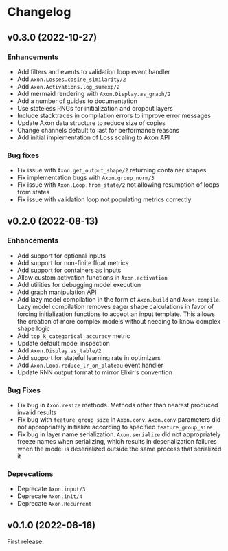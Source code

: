 # Changelog

## v0.3.0 (2022-10-27)

### Enhancements

* Add filters and events to validation loop event handler
* Add `Axon.Losses.cosine_similarity/2`
* Add `Axon.Activations.log_sumexp/2`
* Add mermaid rendering with `Axon.Display.as_graph/2`
* Add a number of guides to documentation
* Use stateless RNGs for initialization and dropout layers
* Include stacktraces in compilation errors to improve error messages
* Update Axon data structure to reduce size of copies
* Change channels default to last for performance reasons
* Add initial implementation of Loss scaling to Axon API

### Bug fixes

* Fix issue with `Axon.get_output_shape/2` returning container shapes
* Fix implementation bugs with `Axon.group_norm/3`
* Fix issue with `Axon.Loop.from_state/2` not allowing resumption of loops from states
* Fix issue with validation loop not populating metrics correctly

## v0.2.0 (2022-08-13)

### Enhancements

* Add support for optional inputs
* Add support for non-finite float metrics
* Add support for containers as inputs
* Allow custom activation functions in `Axon.activation`
* Add utilities for debugging model execution
* Add graph manipulation API
* Add lazy model compilation in the form of `Axon.build` and `Axon.compile`. Lazy model compilation removes eager shape calculations in favor of forcing initialization functions to accept an input template. This allows the creation of more complex models without needing to know complex shape logic
* Add `top_k_categorical_accuracy` metric
* Update default model inspection
* Add `Axon.Display.as_table/2`
* Add support for stateful learning rate in optimizers
* Add `Axon.Loop.reduce_lr_on_plateau` event handler
* Update RNN output format to mirror Elixir's convention

### Bug Fixes

* Fix bug in `Axon.resize` methods. Methods other than nearest produced invalid results
* Fix bug with `feature_group_size` in `Axon.conv`. `Axon.conv` parameters did not appropriately initialize according to specified `feature_group_size`
* Fix bug in layer name serialization. `Axon.serialize` did not appropriately freeze names when serializing, which results in deserialization failures when the model is deserialized outside the same process that serialized it

### Deprecations

* Deprecate `Axon.input/3`
* Deprecate `Axon.init/4`
* Deprecate `Axon.Recurrent`

## v0.1.0 (2022-06-16)

First release.
